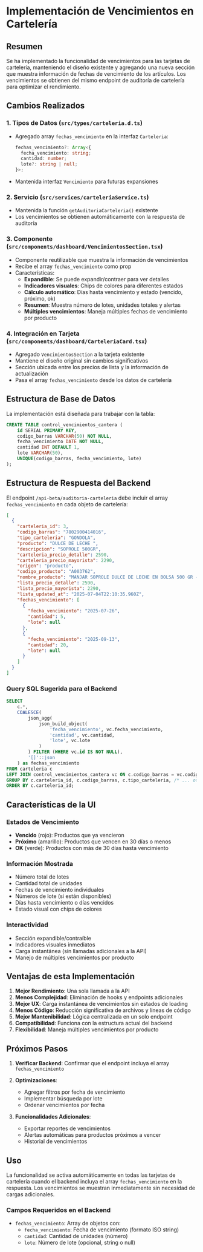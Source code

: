 # Implementación de Vencimientos en Cartelería

## Resumen

Se ha implementado la funcionalidad de vencimientos para las tarjetas de cartelería, manteniendo el diseño existente y agregando una nueva sección que muestra información de fechas de vencimiento de los artículos. Los vencimientos se obtienen del mismo endpoint de auditoría de cartelería para optimizar el rendimiento.

## Cambios Realizados

### 1. Tipos de Datos (`src/types/carteleria.d.ts`)

- Agregado array `fechas_vencimiento` en la interfaz `Carteleria`:
  ```typescript
  fechas_vencimiento?: Array<{
    fecha_vencimiento: string;
    cantidad: number;
    lote?: string | null;
  }>;
  ```

- Mantenida interfaz `Vencimiento` para futuras expansiones

### 2. Servicio (`src/services/carteleriaService.ts`)

- Mantenida la función `getAuditoriaCarteleria()` existente
- Los vencimientos se obtienen automáticamente con la respuesta de auditoría

### 3. Componente (`src/components/dashboard/VencimientosSection.tsx`)

- Componente reutilizable que muestra la información de vencimientos
- Recibe el array `fechas_vencimiento` como prop
- Características:
  - **Expandible**: Se puede expandir/contraer para ver detalles
  - **Indicadores visuales**: Chips de colores para diferentes estados
  - **Cálculo automático**: Días hasta vencimiento y estado (vencido, próximo, ok)
  - **Resumen**: Muestra número de lotes, unidades totales y alertas
  - **Múltiples vencimientos**: Maneja múltiples fechas de vencimiento por producto

### 4. Integración en Tarjeta (`src/components/dashboard/CarteleriaCard.tsx`)

- Agregado `VencimientosSection` a la tarjeta existente
- Mantiene el diseño original sin cambios significativos
- Sección ubicada entre los precios de lista y la información de actualización
- Pasa el array `fechas_vencimiento` desde los datos de cartelería

## Estructura de Base de Datos

La implementación está diseñada para trabajar con la tabla:

```sql
CREATE TABLE control_vencimientos_cantera (
    id SERIAL PRIMARY KEY,
    codigo_barras VARCHAR(50) NOT NULL,
    fecha_vencimiento DATE NOT NULL,
    cantidad INT DEFAULT 1,
    lote VARCHAR(50),
    UNIQUE(codigo_barras, fecha_vencimiento, lote)
);
```

## Estructura de Respuesta del Backend

El endpoint `/api-beta/auditoria-carteleria` debe incluir el array `fechas_vencimiento` en cada objeto de cartelería:

```json
[
  {
    "carteleria_id": 3,
    "codigo_barras": "7802900414016",
    "tipo_carteleria": "GONDOLA",
    "producto": "DULCE DE LECHE ",
    "descripcion": "SOPROLE 500GR",
    "carteleria_precio_detalle": 2590,
    "carteleria_precio_mayorista": 2290,
    "origen": "producto",
    "codigo_producto": "A003762",
    "nombre_producto": "MANJAR SOPROLE DULCE DE LECHE EN BOLSA 500 GR - 000414-001",
    "lista_precio_detalle": 2590,
    "lista_precio_mayorista": 2290,
    "lista_updated_at": "2025-07-04T22:10:35.960Z",
    "fechas_vencimiento": [
      {
        "fecha_vencimiento": "2025-07-26",
        "cantidad": 5,
        "lote": null
      },
      {
        "fecha_vencimiento": "2025-09-13",
        "cantidad": 20,
        "lote": null
      }
    ]
  }
]
```

### Query SQL Sugerida para el Backend

```sql
SELECT 
    c.*,
    COALESCE(
        json_agg(
            json_build_object(
                'fecha_vencimiento', vc.fecha_vencimiento,
                'cantidad', vc.cantidad,
                'lote', vc.lote
            )
        ) FILTER (WHERE vc.id IS NOT NULL),
        '[]'::json
    ) as fechas_vencimiento
FROM carteleria c
LEFT JOIN control_vencimientos_cantera vc ON c.codigo_barras = vc.codigo_barras
GROUP BY c.carteleria_id, c.codigo_barras, c.tipo_carteleria, /* ... otros campos ... */
ORDER BY c.carteleria_id;
```

## Características de la UI

### Estados de Vencimiento
- **Vencido** (rojo): Productos que ya vencieron
- **Próximo** (amarillo): Productos que vencen en 30 días o menos
- **OK** (verde): Productos con más de 30 días hasta vencimiento

### Información Mostrada
- Número total de lotes
- Cantidad total de unidades
- Fechas de vencimiento individuales
- Números de lote (si están disponibles)
- Días hasta vencimiento o días vencidos
- Estado visual con chips de colores

### Interactividad
- Sección expandible/contraíble
- Indicadores visuales inmediatos
- Carga instantánea (sin llamadas adicionales a la API)
- Manejo de múltiples vencimientos por producto

## Ventajas de esta Implementación

1. **Mejor Rendimiento**: Una sola llamada a la API
2. **Menos Complejidad**: Eliminación de hooks y endpoints adicionales
3. **Mejor UX**: Carga instantánea de vencimientos sin estados de loading
4. **Menos Código**: Reducción significativa de archivos y líneas de código
5. **Mejor Mantenibilidad**: Lógica centralizada en un solo endpoint
6. **Compatibilidad**: Funciona con la estructura actual del backend
7. **Flexibilidad**: Maneja múltiples vencimientos por producto

## Próximos Pasos

1. **Verificar Backend**: Confirmar que el endpoint incluya el array `fechas_vencimiento`
2. **Optimizaciones**:
   - Agregar filtros por fecha de vencimiento
   - Implementar búsqueda por lote
   - Ordenar vencimientos por fecha

3. **Funcionalidades Adicionales**:
   - Exportar reportes de vencimientos
   - Alertas automáticas para productos próximos a vencer
   - Historial de vencimientos

## Uso

La funcionalidad se activa automáticamente en todas las tarjetas de cartelería cuando el backend incluya el array `fechas_vencimiento` en la respuesta. Los vencimientos se muestran inmediatamente sin necesidad de cargas adicionales.

### Campos Requeridos en el Backend
- `fechas_vencimiento`: Array de objetos con:
  - `fecha_vencimiento`: Fecha de vencimiento (formato ISO string)
  - `cantidad`: Cantidad de unidades (número)
  - `lote`: Número de lote (opcional, string o null) 